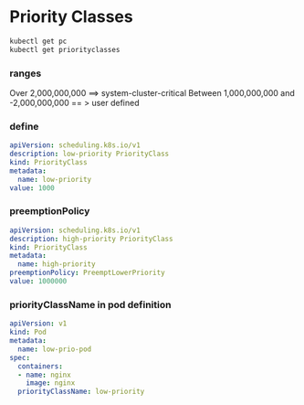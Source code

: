 # Priority Classes
```sh
kubectl get pc
kubectl get priorityclasses
```

### ranges
Over 2,000,000,000 ==> system-cluster-critical
Between 1,000,000,000 and -2,000,000,000 == > user defined

### define
```yaml
apiVersion: scheduling.k8s.io/v1
description: low-priority PriorityClass
kind: PriorityClass
metadata:
  name: low-priority
value: 1000
```

### preemptionPolicy
```yaml
apiVersion: scheduling.k8s.io/v1
description: high-priority PriorityClass
kind: PriorityClass
metadata:
  name: high-priority
preemptionPolicy: PreemptLowerPriority
value: 1000000
```

### priorityClassName in pod definition
```yaml
apiVersion: v1
kind: Pod
metadata:
  name: low-prio-pod
spec:
  containers:
  - name: nginx
    image: nginx
  priorityClassName: low-priority
```
